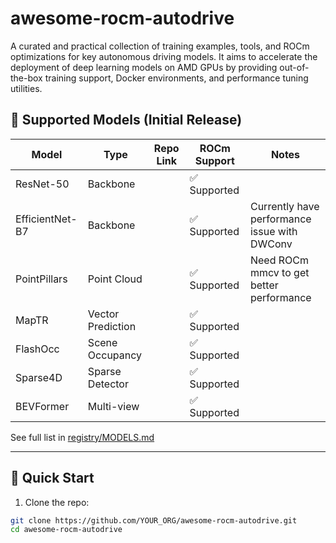 # awesome-rocm-autodrive
A curated and practical collection of training examples, tools, and ROCm optimizations for key autonomous driving models. It aims to accelerate the deployment of deep learning models on AMD GPUs by providing out-of-the-box training support, Docker environments, and performance tuning utilities.

## 🔧 Supported Models (Initial Release)

| Model           | Type            | Repo Link                     | ROCm Support | Notes                              |
|------------------|------------------|--------------------------|---------------|-------------------------------------|
| ResNet-50        | Backbone         |  | ✅ Supported   |    |
| EfficientNet-B7  | Backbone         |  | ✅ Supported   | Currently have performance issue with DWConv          |
| PointPillars     | Point Cloud      |  | ✅ Supported   | Need ROCm mmcv to get better performance          |
| MapTR            | Vector Prediction|  | ✅ Supported |  |
| FlashOcc         | Scene Occupancy  |  | ✅ Supported |         |
| Sparse4D         | Sparse Detector  |  | ✅ Supported | |
| BEVFormer        | Multi-view       |  | ✅ Supported  |        |

See full list in [registry/MODELS.md](registry/MODELS.md)

---

## 🚀 Quick Start

1. Clone the repo:

```bash
git clone https://github.com/YOUR_ORG/awesome-rocm-autodrive.git
cd awesome-rocm-autodrive



